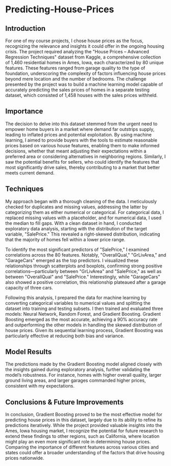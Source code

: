 # Predicting-House-Prices
## Introduction

For one of my course projects, I chose house prices as the focus, recognizing the relevance and insights it could offer in the ongoing housing crisis. The project required analyzing the "House Prices – Advanced Regression Techniques" dataset from Kaggle, a comprehensive collection of 1,460 residential homes in Ames, Iowa, each characterized by 80 unique features. These features ranged from garage quality to the type of foundation, underscoring the complexity of factors influencing house prices beyond mere location and the number of bedrooms. The challenge presented by the project was to build a machine learning model capable of accurately predicting the sales prices of homes in a separate testing dataset, which consisted of 1,458 houses with the sales prices withheld.

## Importance

The decision to delve into this dataset stemmed from the urgent need to empower home buyers in a market where demand far outstrips supply, leading to inflated prices and potential exploitation. By using machine learning, I aimed to provide buyers with the tools to estimate reasonable prices based on various house features, enabling them to make informed decisions, whether that meant adjusting their expectations within a preferred area or considering alternatives in neighboring regions. Similarly, I saw the potential benefits for sellers, who could identify the features that most significantly drive sales, thereby contributing to a market that better meets current demand.

## Techniques

My approach began with a thorough cleaning of the data. I meticulously checked for duplicates and missing values, addressing the latter by categorizing them as either numerical or categorical. For categorical data, I replaced missing values with a placeholder, and for numerical data, I used the median to fill gaps. With a clean dataset in hand, I conducted exploratory data analysis, starting with the distribution of the target variable, "SalePrice." This revealed a right-skewed distribution, indicating that the majority of homes fell within a lower price range.

To identify the most significant predictors of "SalePrice," I examined correlations across the 80 features. Notably, "OverallQual," "GrLivArea," and "GarageCars" emerged as the top predictors. I visualized these relationships through scatterplots and boxplots, confirming strong positive correlations—particularly between "GrLivArea" and "SalePrice," as well as between "OverallQual" and "SalePrice." Interestingly, while "GarageCars" also showed a positive correlation, this relationship plateaued after a garage capacity of three cars.

Following this analysis, I prepared the data for machine learning by converting categorical variables to numerical values and splitting the dataset into training and testing subsets. I then trained and evaluated three models: Neural Network, Random Forest, and Gradient Boosting. Gradient Boosting emerged as the most accurate, achieving a 90% accuracy rate and outperforming the other models in handling the skewed distribution of house prices. Given its sequential learning process, Gradient Boosting was particularly effective at reducing both bias and variance.

## Model Results

The predictions made by the Gradient Boosting model aligned closely with the insights gained during exploratory analysis, further validating the model’s robustness. For instance, homes with higher overall quality, larger ground living areas, and larger garages commanded higher prices, consistent with my expectations.

## Conclusions & Future Improvements

In conclusion, Gradient Boosting proved to be the most effective model for predicting house prices in this dataset, largely due to its ability to refine its predictions iteratively. While the project provided valuable insights into the Ames, Iowa housing market, I recognize the potential for future research to extend these findings to other regions, such as California, where location might play an even more significant role in determining house prices. Comparing the importance of different features across various cities and states could offer a broader understanding of the factors that drive housing prices nationwide.


